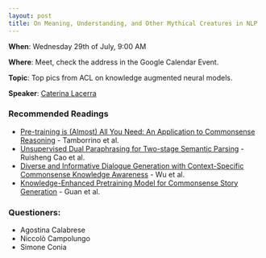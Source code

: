 ```yaml
---
layout: post
title: On Meaning, Understanding, and Other Mythical Creatures in NLP
---
```

**When**:  Wednesday 29th of July, 9:00 AM

**Where**: Meet, check the address in the Google Calendar Event.

**Topic**: Top pics from ACL on knowledge augmented neural models.

**Speaker**: 
[Caterina Lacerra](https://twitter.com/CaterinaLac)


### Recommended Readings
- [Pre-training is (Almost) All You Need: An Application to Commonsense Reasoning](https://www.aclweb.org/anthology/2020.acl-main.357.pdf) - Tamborrino et al.
- [Unsupervised Dual Paraphrasing for Two-stage Semantic Parsing](https://www.aclweb.org/anthology/2020.acl-main.608/) - Ruisheng Cao et al.
- [Diverse and Informative Dialogue Generation with Context-Specific Commonsense Knowledge Awareness](https://www.aclweb.org/anthology/2020.acl-main.515/) - Wu et al.
- [Knowledge-Enhanced Pretraining Model for Commonsense Story Generation](https://transacl.org/ojs/index.php/tacl/article/view/1886) - Guan et al.
### Questioners:
- Agostina Calabrese
- Niccolò Campolungo
- Simone Conia